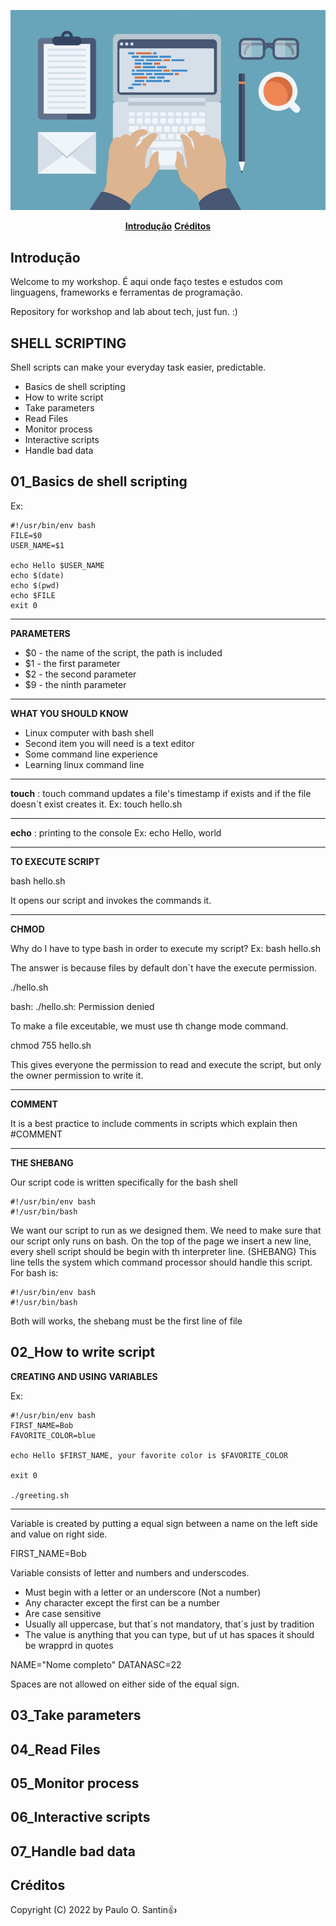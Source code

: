  ![hardest-programming-language](https://github.com/pauloSantin/Coding/blob/main/imgs/banner.png)





<p align="center">
<b><a href="#introdução">Introdução</a></b>
<b><a href="#shellscripting"></a></b>
<b><a href="#créditos">Créditos</a></b>
</p>

## Introdução

Welcome to my workshop. É aqui onde faço testes e estudos com linguagens, frameworks e ferramentas de programação.

Repository for workshop and lab about tech, just fun. :)

## SHELL SCRIPTING

Shell scripts can make your everyday task easier, predictable.

* Basics de shell scripting
* How to write script
* Take parameters
* Read Files
* Monitor process
* Interactive scripts
* Handle bad data

## 01_Basics de shell scripting

Ex:
```
#!/usr/bin/env bash
FILE=$0
USER_NAME=$1

echo Hello $USER_NAME
echo $(date)
echo $(pwd)
echo $FILE
exit 0
```
-------------------

**PARAMETERS**

- $0 - the name of the script, the path is included
- $1 - the first parameter 
- $2 - the second parameter
- $9 - the ninth parameter

-------------------

**WHAT YOU SHOULD KNOW**

- Linux computer with bash shell
- Second item you will need is a text editor
- Some command line experience
- Learning linux command line

-------------------

**touch** : touch command updates a file's timestamp if exists and if the file doesn´t exist creates it.
Ex: touch hello.sh

-------------------

**echo** : printing to the console
Ex: echo Hello, world

-------------------

**TO EXECUTE SCRIPT**

bash hello.sh

It opens our script and invokes the commands it.

-------------------

**CHMOD**

Why do I have to type bash in order to execute my script? 
Ex: bash hello.sh

The answer is because files by default don´t have the execute permission.

./hello.sh

bash: ./hello.sh: Permission denied

To make a file exceutable, we must use th change mode command.

chmod 755 hello.sh

This gives everyone the permission to read and execute the script, but only the owner permission to write it.

-------------------

**COMMENT**

It is a best practice to include comments in scripts which explain then
#COMMENT

-------------------

**THE SHEBANG**

Our script code is written specifically for the bash shell
```
#!/usr/bin/env bash
#!/usr/bin/bash
```
We want our script to run as we designed them.
We need to make sure that our script only runs on bash.
On the top of the page we insert a new line, every shell script should be begin with th interpreter line. (SHEBANG)
This line tells the system which command processor should handle this script. For bash is:
```
#!/usr/bin/env bash
#!/usr/bin/bash
```
Both will works, the shebang must be the first line of file 

## 02_How to write script

**CREATING AND USING VARIABLES**

Ex:
```
#!/usr/bin/env bash
FIRST_NAME=Bob
FAVORITE_COLOR=blue

echo Hello $FIRST_NAME, your favorite color is $FAVORITE_COLOR

exit 0

./greeting.sh
```
-------------------

Variable is created by putting a equal sign between a name on the left side and value on right side.

FIRST_NAME=Bob

Variable consists of letter and numbers and underscodes.

- Must begin with a letter or an underscore (Not a number)
- Any character except the first can be a number
- Are case sensitive
- Usually all uppercase, but that´s not mandatory, that´s just by tradition
- The value is anything that you can type, but uf ut has spaces it should be wrapprd in quotes

NAME="Nome completo"
DATANASC=22

Spaces are not allowed on either side of the equal sign.
## 03_Take parameters

## 04_Read Files

## 05_Monitor process

## 06_Interactive scripts

## 07_Handle bad data




## Créditos

Copyright (C) 2022 by Paulo O. Santin:+1:



